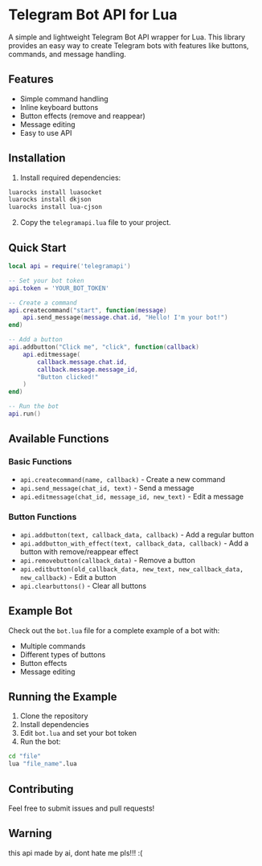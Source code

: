 # Telegram Bot API for Lua

A simple and lightweight Telegram Bot API wrapper for Lua. This library provides an easy way to create Telegram bots with features like buttons, commands, and message handling.

## Features

- Simple command handling
- Inline keyboard buttons
- Button effects (remove and reappear)
- Message editing
- Easy to use API

## Installation

1. Install required dependencies:
```bash
luarocks install luasocket
luarocks install dkjson
luarocks install lua-cjson
```

2. Copy the `telegramapi.lua` file to your project.

## Quick Start

```lua
local api = require('telegramapi')

-- Set your bot token
api.token = 'YOUR_BOT_TOKEN'

-- Create a command
api.createcommand("start", function(message)
    api.send_message(message.chat.id, "Hello! I'm your bot!")
end)

-- Add a button
api.addbutton("Click me", "click", function(callback)
    api.editmessage(
        callback.message.chat.id,
        callback.message.message_id,
        "Button clicked!"
    )
end)

-- Run the bot
api.run()
```

## Available Functions

### Basic Functions
- `api.createcommand(name, callback)` - Create a new command
- `api.send_message(chat_id, text)` - Send a message
- `api.editmessage(chat_id, message_id, new_text)` - Edit a message

### Button Functions
- `api.addbutton(text, callback_data, callback)` - Add a regular button
- `api.addbutton_with_effect(text, callback_data, callback)` - Add a button with remove/reappear effect
- `api.removebutton(callback_data)` - Remove a button
- `api.editbutton(old_callback_data, new_text, new_callback_data, new_callback)` - Edit a button
- `api.clearbuttons()` - Clear all buttons

## Example Bot

Check out the `bot.lua` file for a complete example of a bot with:
- Multiple commands
- Different types of buttons
- Button effects
- Message editing

## Running the Example

1. Clone the repository
2. Install dependencies
3. Edit `bot.lua` and set your bot token
4. Run the bot:
```bash
cd "file"
lua "file_name".lua
```


## Contributing

Feel free to submit issues and pull requests!

## Warning

this api made by ai, dont hate me pls!!! :(
